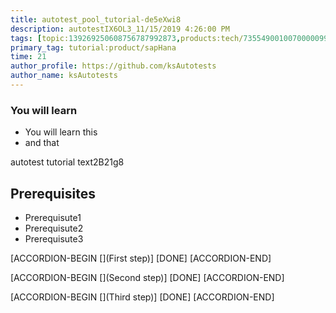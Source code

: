 ```yaml
---
title: autotest_pool_tutorial-de5eXwi8
description: autotestIX6OL3_11/15/2019 4:26:00 PM
tags: [topic:139269250608756787992873,products:tech/73554900100700000996,tutorial:experience/advanced]
primary_tag: tutorial:product/sapHana
time: 21
author_profile: https://github.com/ksAutotests
author_name: ksAutotests
---
```

### You will learn
- You will learn this
- and that

autotest tutorial text2B21g8

## Prerequisites
- Prerequisute1
- Prerequisute2
- Prerequisute3

[ACCORDION-BEGIN [](First step)]
[DONE]
[ACCORDION-END]

[ACCORDION-BEGIN [](Second step)]
[DONE]
[ACCORDION-END]

[ACCORDION-BEGIN [](Third step)]
[DONE]
[ACCORDION-END]

